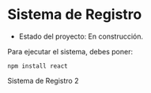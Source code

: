<h1>Sistema de Registro</h1>

- Estado del proyecto: En construcción.

Para ejecutar el sistema, debes poner: 

```npm install react```

Sistema de Registro 2
